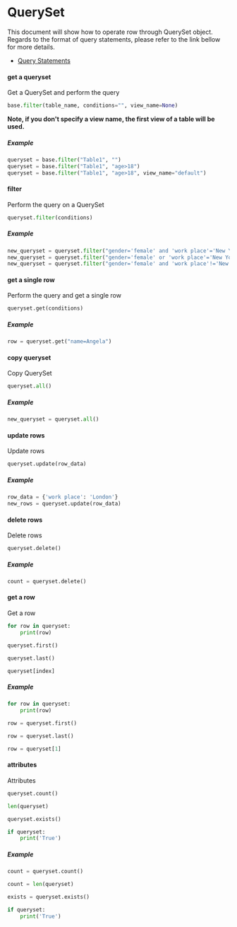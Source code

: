 # QuerySet

This document will show how to operate row through QuerySet object. Regards to the format of query statements, please refer to the link bellow for more details. 

* [Query Statements](query-sentences.md)

#### get a queryset

Get a QuerySet and perform the query

```python
base.filter(table_name, conditions="", view_name=None)
```

**Note, if you don't specify a view name, the first view of a table will be used.**

##### Example

```python
queryset = base.filter("Table1", "")
queryset = base.filter("Table1", "age>18")
queryset = base.filter("Table1", "age>18", view_name="default")
```

#### filter

Perform the query on a QuerySet

```python
queryset.filter(conditions)
```

##### Example

```python
new_queryset = queryset.filter("gender='female' and 'work place'='New York' and age<=65")
new_queryset = queryset.filter("gender='female' or 'work place'='New York'")
new_queryset = queryset.filter("gender='female' and 'work place'!='New York'")
```

#### get a single row

Perform the query and get a single row

```python
queryset.get(conditions)
```

##### Example

```python
row = queryset.get("name=Angela")
```

#### copy queryset

Copy QuerySet

```python
queryset.all()
```

##### Example

```python
new_queryset = queryset.all()
```

#### update rows

Update rows

```python
queryset.update(row_data)
```

##### Example

```python
row_data = {'work place': 'London'}
new_rows = queryset.update(row_data)
```

#### delete rows

Delete rows

```python
queryset.delete()
```

##### Example

```python
count = queryset.delete()
```

#### get a row

Get a row

```python
for row in queryset:
    print(row)

queryset.first()

queryset.last()

queryset[index]
```

##### Example

```python
for row in queryset:
    print(row)

row = queryset.first()

row = queryset.last()

row = queryset[1]
```

#### attributes

Attributes

```python
queryset.count()

len(queryset)

queryset.exists()

if queryset:
    print('True')
```

##### Example

```python
count = queryset.count()

count = len(queryset)

exists = queryset.exists()

if queryset:
    print('True')
```
